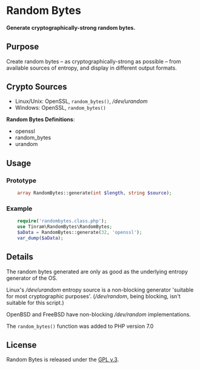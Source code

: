 
# Random Bytes

#### Generate cryptographically-strong random bytes.


## Purpose

Create random bytes &ndash; as cryptographically-strong as possible &ndash; from available sources of entropy, and display in different output formats.


## Crypto Sources

+ Linux/Unix: OpenSSL, `random_bytes()`, */dev/urandom*
+ Windows: OpenSSL, `random_bytes()`

**Random Bytes Definitions**:

+ openssl
+ random_bytes
+ urandom


## Usage

### Prototype

```php
    array RandomBytes::generate(int $length, string $source);
```

### Example

```php
    require('randombytes.class.php');
    use Tinram\RandomBytes\RandomBytes;
    $aData = RandomBytes::generate(32, 'openssl');
    var_dump($aData);
```


## Details

The random bytes generated are only as good as the underlying entropy generator of the OS.

Linux's */dev/urandom* entropy source is a non-blocking generator 'suitable for most cryptographic purposes'.  (*/dev/random*, being blocking, isn't suitable for this script.)

OpenBSD and FreeBSD have non-blocking */dev/random* implementations.

The `random_bytes()` function was added to PHP version 7.0


## License

Random Bytes is released under the [GPL v.3](https://www.gnu.org/licenses/gpl-3.0.html).
